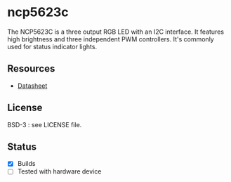 # ncp5623c

The NCP5623C is a three output RGB LED with an I2C interface. 
It features high brightness and three independent PWM controllers.
It's commonly used for status indicator lights.

## Resources
- [Datasheet](https://www.onsemi.com/pub/Collateral/NCP5623C-D.PDF)

## License
 BSD-3 : see LICENSE file. 
 
## Status

- [x] Builds 
- [ ] Tested with hardware device